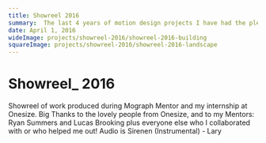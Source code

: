 ```yaml
---
title: Showreel 2016
summary:  The last 4 years of motion design projects I have had the pleasure of collaborating on. From personal projects to client work and process.
date: April 1, 2016
wideImage: projects/showreel-2016/showreel-2016-building
squareImage: projects/showreel-2016/showreel-2016-landscape
---
```


# Showreel_ 2016
Showreel of work produced during Mograph Mentor and my internship at Onesize. Big Thanks to the lovely people from Onesize, and to my Mentors: Ryan Summers and Lucas Brooking plus everyone else who I collaborated with or who helped me out!
Audio is Sirenen (Instrumental) - Lary 
